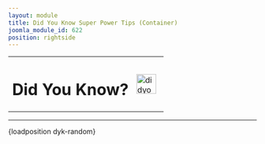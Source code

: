 ```yaml
---
layout: module
title: Did You Know Super Power Tips (Container)
joomla_module_id: 622
position: rightside
---
```

<div class="marketo-btn marketo-button rounded2 existing-btn spqt spt-btn">
<table>
<tbody>
<tr>
<td valign="top" width="80%">
<h1>Did You Know?</h1>
</td>
<td><img alt="didyouknow" src="{{"images/super-power-tips/didyouknow.png" | cdn }}" height="40" width="40" /></td>
</tr>
</tbody>
</table>
<hr />
{loadposition dyk-random}</div>
